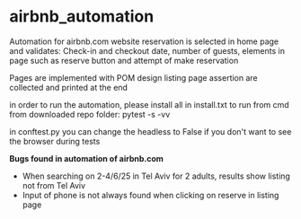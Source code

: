 # airbnb_automation
Automation for airbnb.com website
reservation is selected in home page and validates: Check-in and checkout date, number of guests, elements in page such as reserve button and attempt of make reservation

Pages are implemented with POM design
listing page assertion are collected and printed at the end

in order to run the automation, please install all in install.txt 
to run from cmd from downloaded repo folder: pytest -s -vv

in conftest.py you can change the headless to False if you don't want to see the browser during tests

**Bugs found in automation of airbnb.com**
- When searching on 2-4/6/25 in Tel Aviv for 2 adults, results show listing not from Tel Aviv
- Input of phone is not always found when clicking on reserve in listing page
